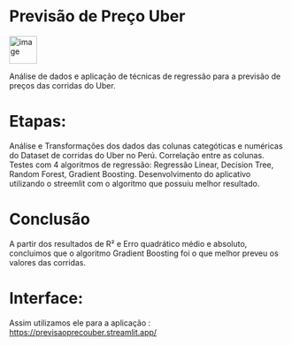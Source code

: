 # Previsão de Preço Uber 
<img src="https://github.com/user-attachments/assets/09840671-1dca-49f4-b3b3-bb67ce371665" alt="image" width="50" height="50">
 
Análise de dados e aplicação de técnicas de regressão para a previsão de preços das corridas do Uber. 


# Etapas: 
Análise e Transformações dos dados das colunas categóticas e numéricas do Dataset de corridas do Uber no Perú.
Correlação entre as colunas.
Testes com 4 algoritmos de regressão: Regressão Linear, Decision Tree, Random Forest, Gradient Boosting.
Desenvolvimento do aplicativo utilizando o streemlit com o algoritmo que possuiu melhor resultado.

# Conclusão
A partir dos resultados de R² e Erro quadrático médio e absoluto, concluimos que o algoritmo Gradient Boosting foi o que melhor preveu os valores das corridas.

# Interface: 
Assim utilizamos ele para a aplicação : https://previsaoprecouber.streamlit.app/
